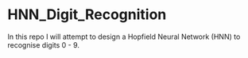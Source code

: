 # HNN_Digit_Recognition
 In this repo I will attempt to design a Hopfield Neural Network (HNN) to recognise digits 0 - 9.
